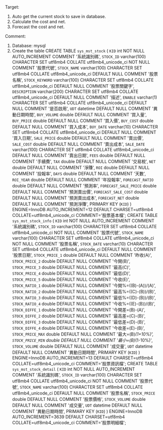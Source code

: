 Target:
1. Auto get the current stock to save in database.
2. Calculate the cost and net.
3. Forecast the cost and net.

Comment:
1. Database: mysql
2. Create the table
CREATE TABLE `sys_mst_stock` (
  `KID` int NOT NULL AUTO_INCREMENT COMMENT '系統識別碼',
  `STOCK_ID` varchar(100) CHARACTER SET utf8mb4 COLLATE utf8mb4_unicode_ci NOT NULL COMMENT '股票代號',
  `STOCK_NAME` varchar(100) CHARACTER SET utf8mb4 COLLATE utf8mb4_unicode_ci DEFAULT NULL COMMENT '股票名稱',
  `STOCK_KEYWORD` varchar(100) CHARACTER SET utf8mb4 COLLATE utf8mb4_unicode_ci DEFAULT NULL COMMENT '股票關鍵字',
  `DESCRIPTION` varchar(200) CHARACTER SET utf8mb4 COLLATE utf8mb4_unicode_ci DEFAULT NULL COMMENT '描述',
  `ENABLE` varchar(1) CHARACTER SET utf8mb4 COLLATE utf8mb4_unicode_ci DEFAULT NULL COMMENT '是否啟用',
  `UDT` datetime DEFAULT NULL COMMENT '異動日期時間',
  `BUY_VOLUME` double DEFAULT NULL COMMENT '買入量',
  `BUY_PRICE` double DEFAULT NULL COMMENT '買入價',
  `BUY_COST` double DEFAULT NULL COMMENT '買入成本',
  `BUY_DATE` varchar(10) CHARACTER SET utf8mb4 COLLATE utf8mb4_unicode_ci DEFAULT NULL COMMENT '買入日期',
  `SALE_PRICE` double DEFAULT NULL COMMENT '賣出價',
  `SALE_COST` double DEFAULT NULL COMMENT '賣出成本',
  `SALE_DATE` varchar(100) CHARACTER SET utf8mb4 COLLATE utf8mb4_unicode_ci DEFAULT NULL COMMENT '賣出日期',
  `FEES` double DEFAULT NULL COMMENT '手續費',
  `TAX` double DEFAULT NULL COMMENT '交易稅',
  `NET` double DEFAULT NULL COMMENT '淨賺',
  `ROI` double DEFAULT NULL COMMENT '投報率',
  `DAYS` double DEFAULT NULL COMMENT '天數',
  `ROI_YEAR` double DEFAULT NULL COMMENT '年投報率',
  `FORECAST_RATIO` double DEFAULT NULL COMMENT '預測率',
  `FORECAST_SALE_PRICE` double DEFAULT NULL COMMENT '預測賣出價',
  `FORECAST_SALE_COST` double DEFAULT NULL COMMENT '預測賣出成本',
  `FORECAST_NET` double DEFAULT NULL COMMENT '預測淨賺',
  PRIMARY KEY (`KID`)
) ENGINE=InnoDB AUTO_INCREMENT=12 DEFAULT CHARSET=utf8mb4 COLLATE=utf8mb4_unicode_ci COMMENT='股票基本檔';
CREATE TABLE `sys_mst_stock_info` (
  `KID` int NOT NULL AUTO_INCREMENT COMMENT '系統識別碼',
  `STOCK_ID` varchar(100) CHARACTER SET utf8mb4 COLLATE utf8mb4_unicode_ci NOT NULL COMMENT '股票代號',
  `STOCK_NAME` varchar(100) CHARACTER SET utf8mb4 COLLATE utf8mb4_unicode_ci NOT NULL COMMENT '股票名稱',
  `STOCK_DATE` varchar(10) CHARACTER SET utf8mb4 COLLATE utf8mb4_unicode_ci DEFAULT NULL COMMENT '股票日期',
  `STOCK_PRICE_1` double DEFAULT NULL COMMENT '昨收(A)',
  `STOCK_PRICE_2` double DEFAULT NULL COMMENT '今開(B)',
  `STOCK_PRICE_3` double DEFAULT NULL COMMENT '最高(C)',
  `STOCK_PRICE_4` double DEFAULT NULL COMMENT '最低(D)',
  `STOCK_PRICE_5` double DEFAULT NULL COMMENT '今收(E)',
  `STOCK_RATIO_1` double DEFAULT NULL COMMENT '今開%=((B)-(A))/(A)',
  `STOCK_RATIO_2` double DEFAULT NULL COMMENT '最高%=((C)-(B))/(B)',
  `STOCK_RATIO_3` double DEFAULT NULL COMMENT '最低%=((D)-(B))/(B)',
  `STOCK_RATIO_4` double DEFAULT NULL COMMENT '今收%=((E)-(B))/(B)',
  `STOCK_DIFFE_1` double DEFAULT NULL COMMENT '今開差=(B)-(A)',
  `STOCK_DIFFE_2` double DEFAULT NULL COMMENT '最高差=(C)-(B)',
  `STOCK_DIFFE_3` double DEFAULT NULL COMMENT '最低差=(D)-(B)',
  `STOCK_DIFFE_4` double DEFAULT NULL COMMENT '今收差=(E)-(B)',
  `STOCK_PRICE_MAX` double DEFAULT NULL COMMENT '最大=(B)*(1+10%)',
  `STOCK_PRICE_MIN` double DEFAULT NULL COMMENT '最小=(B)*(1-10%)',
  `STOCK_VOLUME` double DEFAULT NULL COMMENT '成交量',
  `UDT` datetime DEFAULT NULL COMMENT '異動日期時間',
  PRIMARY KEY (`KID`)
) ENGINE=InnoDB AUTO_INCREMENT=13 DEFAULT CHARSET=utf8mb4 COLLATE=utf8mb4_unicode_ci COMMENT='股票資訊檔';
CREATE TABLE `sys_mst_stock_detail` (
  `KID` int NOT NULL AUTO_INCREMENT COMMENT '系統識別碼',
  `STOCK_ID` varchar(100) CHARACTER SET utf8mb4 COLLATE utf8mb4_unicode_ci NOT NULL COMMENT '股票代號',
  `STOCK_NAME` varchar(100) CHARACTER SET utf8mb4 COLLATE utf8mb4_unicode_ci DEFAULT NULL COMMENT '股票名稱',
  `STOCK_PRICE` double DEFAULT NULL COMMENT '股票價格',
  `STOCK_VOLUME` double DEFAULT NULL COMMENT '成交量',
  `UDT` datetime DEFAULT NULL COMMENT '異動日期時間',
  PRIMARY KEY (`KID`)
) ENGINE=InnoDB AUTO_INCREMENT=3639 DEFAULT CHARSET=utf8mb4 COLLATE=utf8mb4_unicode_ci COMMENT='股票明細檔';
